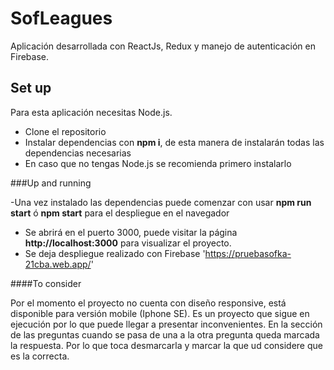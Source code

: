 # SofLeagues

Aplicación desarrollada con ReactJs, Redux y manejo de autenticación en Firebase. 

## Set up

Para esta aplicación necesitas Node.js.

- Clone el repositorio
- Instalar dependencias con <b>npm i</b>, de esta manera de instalarán todas las dependencias necesarias
- En caso que no tengas Node.js se recomienda primero instalarlo

###Up and running

-Una vez instalado las dependencias puede comenzar con usar <b>npm run start</b> ó <b>npm start</b> para el despliegue en el navegador
- Se abrirá en el puerto 3000, puede visitar la página <b>http://localhost:3000</b> para visualizar el proyecto.
- Se deja despliegue realizado con Firebase 'https://pruebasofka-21cba.web.app/'

####To consider

Por el momento el proyecto no cuenta con diseño responsive, está disponible para versión mobile (Iphone SE).
Es un proyecto que sigue en ejecución por lo que puede llegar a presentar inconvenientes. 
En la sección de las preguntas cuando se pasa de una a la otra pregunta queda marcada la respuesta. Por lo que toca desmarcarla y marcar la que ud considere que es la correcta. 
